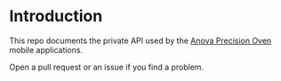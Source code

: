 # Introduction

This repo documents the private API used by the [Anova Precision Oven] mobile applications.

Open a pull request or an issue if you find a problem.

[Anova Precision Oven]: https://anovaculinary.com/products/anova-precision-oven
